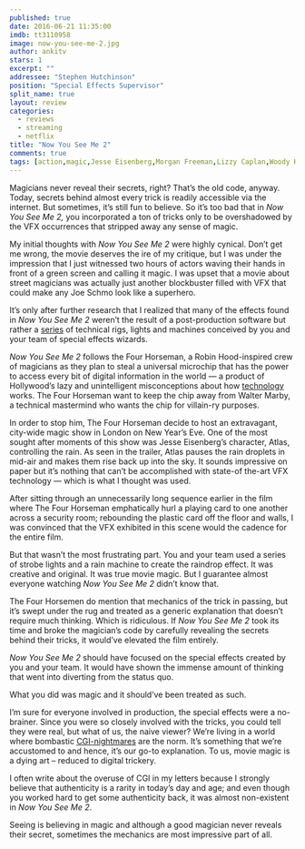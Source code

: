 ```yaml
---
published: true
date: 2016-06-21 11:35:00
imdb: tt3110958
image: now-you-see-me-2.jpg
author: ankitv
stars: 1
excerpt: ""
addressee: "Stephen Hutchinson"
position: "Special Effects Supervisor"
split_name: true
layout: review
categories: 
  - reviews
  - streaming
  - netflix
title: "Now You See Me 2"
comments: true
tags: [action,magic,Jesse Eisenberg,Morgan Freeman,Lizzy Caplan,Woody Harrelson]
---
```

Magicians never reveal their secrets, right? That’s the old code, anyway. Today, secrets behind almost every trick is readily accessible via the internet. But sometimes, it’s still fun to believe. So it’s too bad that in _Now You See Me 2,_ you incorporated a ton of tricks only to be overshadowed by the VFX occurrences that stripped away any sense of magic. 

My initial thoughts with _Now You See Me 2_ were highly cynical. Don’t get me wrong, the movie deserves the ire of my critique, but I was under the impression that I just witnessed two hours of actors waving their hands in front of a green screen and calling it magic. I was upset that a movie about street magicians was actually just another blockbuster filled with VFX that could make any Joe Schmo look like a superhero. 

It’s only after further research that I realized that many of the effects found in _Now You See Me 2_ weren’t the result of a post-production software but rather a [series]() of technical rigs, lights and machines conceived by you and your team of special effects wizards. 

_Now You See Me 2_ follows the Four Horseman, a Robin Hood-inspired crew of magicians as they plan to steal a universal microchip that has the power to access every bit of digital information in the world — a product of Hollywood’s lazy and unintelligent misconceptions about how [technology]() works. The Four Horseman want to keep the chip away from Walter Marby, a technical mastermind who wants the chip for villain-ry purposes. 

In order to stop him, The Four Horseman decide to host an extravagant, city-wide magic show in London on New Year’s Eve. One of the most sought after moments of this show was Jesse Eisenberg’s character, Atlas, controlling the rain. As seen in the trailer, Atlas pauses the rain droplets in mid-air and makes them rise back up into the sky. It sounds impressive on paper but it’s nothing that can’t be accomplished with state-of the-art VFX technology — which is what I thought was used. 

After sitting through an unnecessarily long sequence earlier in the film where The Four Horseman emphatically hurl a playing card to one another across a security room; rebounding the plastic card off the floor and walls, I was convinced that the VFX exhibited in this scene would the cadence for the entire film.

But that wasn’t the most frustrating part. You and your team used a series of strobe lights and a rain machine to create the raindrop effect. It was creative and original. It was true movie magic. But I guarantee almost everyone watching _Now You See Me 2_ didn’t know that.

The Four Horsemen do mention that mechanics of the trick in passing, but it’s swept under the rug and treated as a generic explanation that doesn’t require much thinking. Which is ridiculous. If _Now You See Me 2_ took its time and broke the magician’s code by carefully revealing the secrets behind their tricks, it would’ve elevated the film entirely. 

_Now You See Me 2_ should have focused on the special effects created by you and your team. It would have shown the immense amount of thinking that went into diverting from the status quo. 

What you did was magic and it should’ve been treated as such. 

I’m sure for everyone involved in production, the special effects were a no-brainer. Since you were so closely involved with the tricks, you could tell they were real, but what of us, the naive viewer? We’re living in a world where bombastic [CGI-nightmares](http://www.dearcastandcrew.com/content/2016/2/29/gods-of-egypt.html) are the norm. It’s something that we’re accustomed to and hence, it’s our go-to explanation. To us, movie magic is a dying art – reduced to digital trickery.  

I often write about the overuse of CGI in my letters because I strongly believe that authenticity is a rarity in today’s day and age; and even though you worked hard to get some authenticity back, it was almost non-existent in _Now You See Me 2_. 

Seeing is believing in magic and although a good magician never reveals their secret, sometimes the mechanics are most impressive part of all.